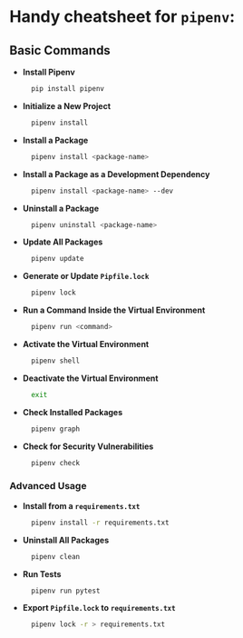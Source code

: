 # Handy cheatsheet for `pipenv`:

## Basic Commands

- **Install Pipenv**

  ```bash
    pip install pipenv
  ```

- **Initialize a New Project**

  ```bash
    pipenv install
  ```

- **Install a Package**

  ```bash
    pipenv install <package-name>
  ```

- **Install a Package as a Development Dependency**
  
  ```bash
    pipenv install <package-name> --dev
  ```

- **Uninstall a Package**
  
  ```bash
    pipenv uninstall <package-name>
  ```

- **Update All Packages**
  
  ```bash
    pipenv update
  ```

- **Generate or Update `Pipfile.lock`**

  ```bash
    pipenv lock
  ```

- **Run a Command Inside the Virtual Environment**

  ```bash
    pipenv run <command>
  ```

- **Activate the Virtual Environment**

  ```bash
    pipenv shell
  ```

- **Deactivate the Virtual Environment**

  ```bash
    exit
  ```

- **Check Installed Packages**

  ```bash
    pipenv graph
  ```

- **Check for Security Vulnerabilities**

  ```bash
    pipenv check
  ```

### Advanced Usage

- **Install from a `requirements.txt`**

  ```bash
    pipenv install -r requirements.txt
  ```

- **Uninstall All Packages**

  ```bash
    pipenv clean
  ```

- **Run Tests**

  ```bash
    pipenv run pytest
  ```

- **Export `Pipfile.lock` to `requirements.txt`**

  ```bash
    pipenv lock -r > requirements.txt
  ```
